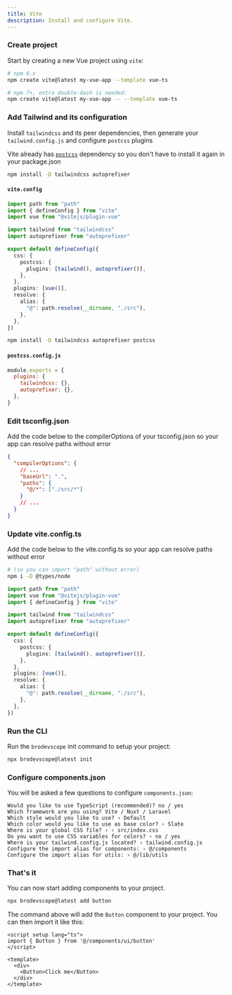 ```yaml
---
title: Vite
description: Install and configure Vite.
---
```


<Steps>

### Create project

Start by creating a new Vue project using `vite`:

```bash
# npm 6.x
npm create vite@latest my-vue-app --template vue-ts

# npm 7+, extra double-dash is needed:
npm create vite@latest my-vue-app -- --template vue-ts
```

### Add Tailwind and its configuration

Install `tailwindcss` and its peer dependencies, then generate your `tailwind.config.js` and configure `postcss` plugins

<TabsMarkdown>
  <TabMarkdown title="vite.config">

  Vite already has [`postcss`](https://github.com/vitejs/vite/blob/main/packages/vite/package.json#L78) dependency so you don't have to install it again in your package.json

  ```bash
  npm install -D tailwindcss autoprefixer
  ```

  #### `vite.config`

  ```typescript {5,6,9-13}
  import path from "path"
  import { defineConfig } from "vite"
  import vue from "@vitejs/plugin-vue"

  import tailwind from "tailwindcss"
  import autoprefixer from "autoprefixer"

  export default defineConfig({
    css: {
      postcss: {
        plugins: [tailwind(), autoprefixer()],
      },
    },
    plugins: [vue()],
    resolve: {
      alias: {
        "@": path.resolve(__dirname, "./src"),
      },
    },
  })
  ```

  </TabMarkdown>

  <TabMarkdown title="postcss.config.js">

  ```bash
  npm install -D tailwindcss autoprefixer postcss
  ```

  #### `postcss.config.js`

  ```js
  module.exports = {
    plugins: {
      tailwindcss: {},
      autoprefixer: {},
    },
  }
  ```

  </TabMarkdown>
</TabsMarkdown>

### Edit tsconfig.json

Add the code below to the compilerOptions of your tsconfig.json so your app can resolve paths without error

```json {4-7}
{
  "compilerOptions": {
    // ...
    "baseUrl": ".",
    "paths": {
      "@/*": ["./src/*"]
    }
    // ...
  }
}
```

### Update vite.config.ts

Add the code below to the vite.config.ts so your app can resolve paths without error

```bash
# (so you can import "path" without error)
npm i -D @types/node
```

```typescript {15-19}
import path from "path"
import vue from "@vitejs/plugin-vue"
import { defineConfig } from "vite"

import tailwind from "tailwindcss"
import autoprefixer from "autoprefixer"

export default defineConfig({
  css: {
    postcss: {
      plugins: [tailwind(), autoprefixer()],
    },
  },
  plugins: [vue()],
  resolve: {
    alias: {
      "@": path.resolve(__dirname, "./src"),
    },
  },
})
```

### Run the CLI

Run the `brodevscope` init command to setup your project:

```bash
npx brodevscope@latest init
```

### Configure components.json

You will be asked a few questions to configure `components.json`:

```txt:line-numbers
Would you like to use TypeScript (recommended)? no / yes
Which framework are you using? Vite / Nuxt / Laravel
Which style would you like to use? › Default
Which color would you like to use as base color? › Slate
Where is your global CSS file? › › src/index.css
Do you want to use CSS variables for colors? › no / yes
Where is your tailwind.config.js located? › tailwind.config.js
Configure the import alias for components: › @/components
Configure the import alias for utils: › @/lib/utils
```

### That's it

You can now start adding components to your project.

```bash
npx brodevscope@latest add button
```

The command above will add the `Button` component to your project. You can then import it like this:

```vue {2,7}
<script setup lang="ts">
import { Button } from '@/components/ui/button'
</script>

<template>
  <div>
    <Button>Click me</Button>
  </div>
</template>
```

</Steps>
